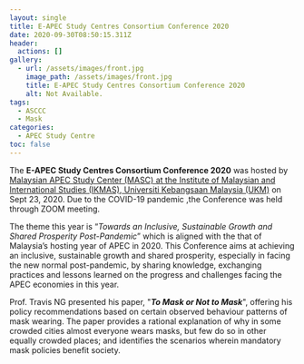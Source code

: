 ```yaml
---
layout: single
title: E-APEC Study Centres Consortium Conference 2020
date: 2020-09-30T08:50:15.311Z
header:
  actions: []
gallery:
  - url: /assets/images/front.jpg
    image_path: /assets/images/front.jpg
    title: E-APEC Study Centres Consortium Conference 2020
    alt: Not Available.
tags:
  - ASCCC
  - Mask
categories:
  - APEC Study Centre
toc: false
---
```

The **E-APEC Study Centres Consortium Conference 2020** was hosted by [Malaysian APEC Study Center (MASC) at the Institute of Malaysian and International Studies (IKMAS), Universiti Kebangsaan Malaysia (UKM)](http://www.ukm.my/ikmas/) on Sept 23, 2020. Due to the COVID-19 pandemic ,the Conference was held through ZOOM meeting. 

The theme this year is “*Towards an Inclusive, Sustainable Growth and Shared Prosperity Post-Pandemic*” which is aligned with the that of Malaysia’s hosting year of APEC in 2020. This Conference aims at achieving an inclusive, sustainable growth and shared prosperity, especially in facing the new normal post-pandemic, by sharing knowledge, exchanging practices and lessons learned on the progress and challenges facing the APEC economies in this year.

Prof. Travis NG presented his paper, "***To Mask or Not to Mask***", offering his policy recommendations based on  certain observed behaviour patterns of mask wearing. The paper provides a rational explanation of why in some crowded cities almost everyone wears masks, but few do so in other equally crowded places; and identifies the scenarios wherein mandatory mask policies benefit society.